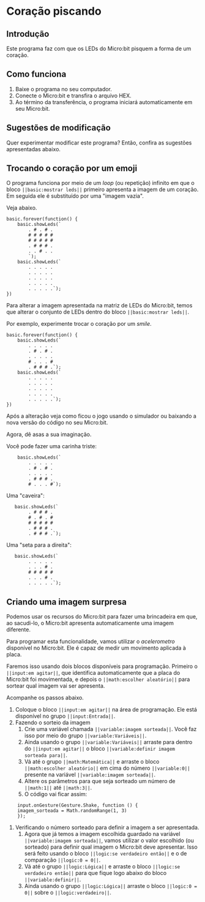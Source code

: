 # Coração piscando

## Introdução 

Este programa faz com que os LEDs do Micro:bit pisquem a forma de um coração.  

## Como funciona
1. Baixe o programa no seu computador.
1. Conecte o Micro:bit e transfira o arquivo HEX.
1. Ao término da transferência, o programa iniciará automaticamente em seu Micro:bit.

## Sugestões de modificação
Quer experimentar modificar este programa? Então, confira as sugestões apresentadas abaixo.

## Trocando o coração por um emoji
O programa funciona por meio de um *loop* (ou repetição) infinito em que o bloco  ``||basic:mostrar leds||`` primeiro apresenta a imagem de um coração. 
Em seguida ele é substituído por uma "imagem vazia". 

Veja abaixo.

```blocks
basic.forever(function() {
    basic.showLeds(`
        . # . # .
        # # # # #
        # # # # #
        . # # # .
        . . # . .
        `);
    basic.showLeds(`
        . . . . .
        . . . . .
        . . . . .
        . . . . .
        . . . . .`);
})
```

Para alterar a imagem apresentada na matriz de LEDs do Micro:bit, temos que alterar o conjunto de LEDs dentro do bloco ``||basic:mostrar leds||``.

Por exemplo, experimente trocar o coração por um *smile*. 
```blocks
basic.forever(function() {
    basic.showLeds(`
        . . . . .
        . # . # .
        . . . . .
        # . . . #
        . # # # .`);
    basic.showLeds(`
        . . . . .
        . . . . .
        . . . . .
        . . . . .
        . . . . .`);
})
```
Após a alteração veja como ficou o jogo usando o simulador ou baixando a nova versão do código no seu Micro:bit.

Agora, dê asas a sua imaginação.

Você pode fazer uma carinha triste:
```blocks
    basic.showLeds(`
        . . . . .
        . # . # .
        . . . . . 
        . # # # .
        # . . . #`);
```

Uma "caveira":
```blocks
   basic.showLeds(`
        . # # # .
        # . # . #
        # # # # #
        . # # # .
        . # # # .`);
```

Uma "seta para a direita":
```blocks
   basic.showLeds(`
        . . . . .
        . . . # .
        # # # # #
        . . . # .
        . . . . .`);
```

## Criando uma imagem surpresa
Podemos usar os recursos do Micro:bit para fazer uma brincadeira em que, ao sacudi-lo, 
o Micro:bit apresenta automaticamente uma imagem diferente.

Para programar esta funcionalidade, vamos utilizar o *acelerometro* disponível no Micro:bit. 
Ele é capaz de medir um movimento aplicada à placa.  

Faremos isso usando dois blocos disponíveis para programação. Primeiro o ```||input:em agitar||```, 
que identifica automaticamente que a placa do Micro:bit foi movimentada, 
e depois o ```||math:escolher aleatório||``` para sortear qual imagem vai ser apresenta. 

Acompanhe os passos abaixo.
1. Coloque o bloco ```||input:em agitar||``` na área de programação. Ele está disponível no grupo ```||input:Entrada||```.
1. Fazendo o sorteio da imagem
    1. Crie uma variável chamada ```||variable:imagem sorteada||```. Você faz isso por meio do grupo ```||variable:Variáveis||```.
    1. Ainda usando o grupo ```||variable:Variáveis||``` arraste para dentro do ```||input:em agitar||``` o bloco ```||variable:definir imagem sorteada para||```.
    1. Vá até o grupo ```||math:Matemática||``` e arraste o bloco ```||math:escolher aleatório||``` em cima do número ```||variable:0||``` presente na variável ```||variable:imagem sorteada||```.
    1. Altere os parâmetros para que seja sorteado um número de ```||math:1||``` até ```||math:3||```.
    1. O código vai ficar assim:

```blocks
    input.onGesture(Gesture.Shake, function () {
    imagem_sorteada = Math.randomRange(1, 3)
    });
```

1. Verificando o número sorteado para definir a imagem a ser apresentada.
   1. Agora que já temos a imagem escolhida guardado na variável ```||variable:imagem sorteada||```, 
   vamos utilizar o valor escolhido (ou sorteado) para definir qual imagem o Micro:bit deve apresentar. 
   Isso será feito usando o bloco ```||logic:se verdadeiro então||``` e o de comparação ```||logic:0 = 0||```.  
     1. Vá até o grupo ```||logic:Lógica||``` e arraste o bloco ```||logic:se verdadeiro então||``` para que fique logo abaixo do bloco ```||variable:definir||```.
     1. Ainda usando o grupo ```||logic:Lógica||``` arraste o bloco ```||logic:0 = 0||``` sobre o ```||logic:verdadeiro||```. 
